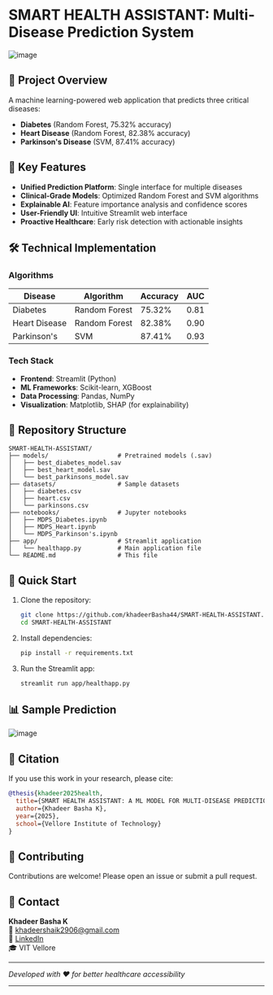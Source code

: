 # SMART HEALTH ASSISTANT: Multi-Disease Prediction System

![image](https://github.com/user-attachments/assets/a943a1e9-ddfd-442d-a580-f9f69ed27107)



## 🏥 Project Overview
A machine learning-powered web application that predicts three critical diseases:
- **Diabetes** (Random Forest, 75.32% accuracy)
- **Heart Disease** (Random Forest, 82.38% accuracy) 
- **Parkinson's Disease** (SVM, 87.41% accuracy)


## 🌟 Key Features
- **Unified Prediction Platform**: Single interface for multiple diseases
- **Clinical-Grade Models**: Optimized Random Forest and SVM algorithms
- **Explainable AI**: Feature importance analysis and confidence scores
- **User-Friendly UI**: Intuitive Streamlit web interface
- **Proactive Healthcare**: Early risk detection with actionable insights

## 🛠️ Technical Implementation
### Algorithms
| Disease        | Algorithm      | Accuracy | AUC  |
|----------------|---------------|----------|------|
| Diabetes       | Random Forest | 75.32%   | 0.81 |
| Heart Disease  | Random Forest | 82.38%   | 0.90 |
| Parkinson's    | SVM           | 87.41%   | 0.93 |

### Tech Stack
- **Frontend**: Streamlit (Python)
- **ML Frameworks**: Scikit-learn, XGBoost
- **Data Processing**: Pandas, NumPy
- **Visualization**: Matplotlib, SHAP (for explainability)

## 📂 Repository Structure
```
SMART-HEALTH-ASSISTANT/
├── models/                   # Pretrained models (.sav)
│   ├── best_diabetes_model.sav
│   ├── best_heart_model.sav
│   └── best_parkinsons_model.sav
├── datasets/                 # Sample datasets
│   ├── diabetes.csv
│   ├── heart.csv
│   └── parkinsons.csv
├── notebooks/                # Jupyter notebooks
│   ├── MDPS_Diabetes.ipynb
│   ├── MDPS_Heart.ipynb
│   └── MDPS_Parkinson's.ipynb
├── app/                      # Streamlit application
│   └── healthapp.py          # Main application file
└── README.md                 # This file
```

## 🚀 Quick Start
1. Clone the repository:
   ```bash
   git clone https://github.com/khadeerBasha44/SMART-HEALTH-ASSISTANT.git
   cd SMART-HEALTH-ASSISTANT
   ```

2. Install dependencies:
   ```bash
   pip install -r requirements.txt
   ```

3. Run the Streamlit app:
   ```bash
   streamlit run app/healthapp.py
   ```

## 📊 Sample Prediction
![image](https://github.com/user-attachments/assets/e8b7ad75-42fd-4aba-b586-621e4978904b)

## 📜 Citation
If you use this work in your research, please cite:
```bibtex
@thesis{khadeer2025health,
  title={SMART HEALTH ASSISTANT: A ML MODEL FOR MULTI-DISEASE PREDICTION},
  author={Khadeer Basha K},
  year={2025},
  school={Vellore Institute of Technology}
}
```

## 🤝 Contributing
Contributions are welcome! Please open an issue or submit a pull request.

## 📧 Contact
**Khadeer Basha K**  
📧 khadeershaik2906@gmail.com  
🔗 [LinkedIn](https://www.linkedin.com/in/khadeer-basha-k-0a3b4b278)  
🎓 VIT Vellore

---

*Developed with ❤️ for better healthcare accessibility*

---
